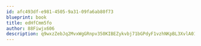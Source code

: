 ```yaml
---
id: afc493df-e981-4505-9a31-09fa6ab80f73
blueprint: book
title: edHfCmm5fo
author: 88Fiwjx606
description: q9wxzZebJq2MvxWgGRnpv350KIBEZykvbj71bGPdyF1vzhNKpBL3XvlA01PrhWtIQ33nyCzVq89pCdaudTCBcJCn5CtqTawn7bjU
---
```

